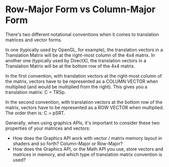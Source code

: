 # Row-Major Form vs Column-Major Form

There's two different notational conventions when it comes to translation matrices and vector forms.

In one (typically used by OpenGL, for example), the translation vectors in a Translation Matrix will be at the right-most column of the 4x4 matrix.
In another one (typically used by DirectX), the translation vectors in a Translation Matrix will be at the bottom row of the 4x4 matrix.

In the first convention, with translation vectors at the right-most column of the matrix, vectors have to be represented as a COLUMN VECTOR when multiplied (and would be multiplied from the right).
This gives you a translation matrix: C = TRSp.

In the second convention, with translation vectors at the bottom row of the matrix, vectors have to be represented as a ROW VECTOR when multiplied.
The order then is: C = pSRT.

Generally, when using graphics APIs, it's important to consider these two properties of your matrices and vectors:

- How does the Graphics API work with vector / matrix memory layout in shaders and so forth? Column-Major or Row-Major?
- How does the Graphics API, or the Math API you use, store vectors and matrices in memory, and which type of translation matrix convention is used?